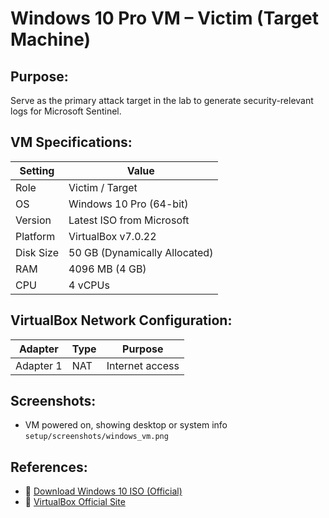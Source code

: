 # Windows 10 Pro VM – Victim (Target Machine)

## Purpose:
Serve as the primary attack target in the lab to generate security-relevant logs for Microsoft Sentinel.

## VM Specifications:

| Setting        | Value                         |
|----------------|-------------------------------|
| Role           | Victim / Target               |
| OS             | Windows 10 Pro (64-bit)       |
| Version        | Latest ISO from Microsoft     |
| Platform       | VirtualBox v7.0.22            |
| Disk Size      | 50 GB (Dynamically Allocated) |
| RAM            | 4096 MB (4 GB)                |
| CPU            | 4 vCPUs                       |

## VirtualBox Network Configuration:

| Adapter       | Type             | Purpose                      |
|---------------|------------------|------------------------------|
| Adapter 1     | NAT              | Internet access              |

## Screenshots:

- VM powered on, showing desktop or system info  
  `setup/screenshots/windows_vm.png`

## References:
- 🔗 [Download Windows 10 ISO (Official)](https://www.microsoft.com/software-download/windows10)
- 🔗 [VirtualBox Official Site](https://www.virtualbox.org/)

